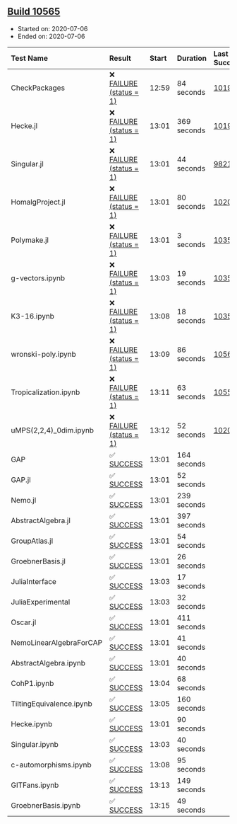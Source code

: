 ## [Build 10565](https://oscarci.mathematik.uni-kl.de/job/oscar/10565/)

* Started on: 2020-07-06
* Ended on: 2020-07-06

| Test Name    | Result | Start | Duration | Last Success | First Failure |
|:-------------|:-------|:------|:---------|:-------------|:--------------|
| CheckPackages | ❌ [FAILURE (status = 1)](https://oscarci.mathematik.uni-kl.de/job/oscar/10565/artifact/logs/build-10565/CheckPackages.log) | 12:59 | 84 seconds | [10197](https://oscarci.mathematik.uni-kl.de/job/oscar/10197/) | [10198](https://oscarci.mathematik.uni-kl.de/job/oscar/10198/) |
| Hecke.jl | ❌ [FAILURE (status = 1)](https://oscarci.mathematik.uni-kl.de/job/oscar/10565/artifact/logs/build-10565/Hecke.jl.log) | 13:01 | 369 seconds | [10197](https://oscarci.mathematik.uni-kl.de/job/oscar/10197/) | [10198](https://oscarci.mathematik.uni-kl.de/job/oscar/10198/) |
| Singular.jl | ❌ [FAILURE (status = 1)](https://oscarci.mathematik.uni-kl.de/job/oscar/10565/artifact/logs/build-10565/Singular.jl.log) | 13:01 | 44 seconds | [9821](https://oscarci.mathematik.uni-kl.de/job/oscar/9821/) | [9822](https://oscarci.mathematik.uni-kl.de/job/oscar/9822/) |
| HomalgProject.jl | ❌ [FAILURE (status = 1)](https://oscarci.mathematik.uni-kl.de/job/oscar/10565/artifact/logs/build-10565/HomalgProject.jl.log) | 13:01 | 80 seconds | [10209](https://oscarci.mathematik.uni-kl.de/job/oscar/10209/) | [10210](https://oscarci.mathematik.uni-kl.de/job/oscar/10210/) |
| Polymake.jl | ❌ [FAILURE (status = 1)](https://oscarci.mathematik.uni-kl.de/job/oscar/10565/artifact/logs/build-10565/Polymake.jl.log) | 13:01 | 3 seconds | [10356](https://oscarci.mathematik.uni-kl.de/job/oscar/10356/) | [10357](https://oscarci.mathematik.uni-kl.de/job/oscar/10357/) |
| g-vectors.ipynb | ❌ [FAILURE (status = 1)](https://oscarci.mathematik.uni-kl.de/job/oscar/10565/artifact/logs/build-10565/g-vectors.ipynb.log) | 13:03 | 19 seconds | [10356](https://oscarci.mathematik.uni-kl.de/job/oscar/10356/) | [10357](https://oscarci.mathematik.uni-kl.de/job/oscar/10357/) |
| K3-16.ipynb | ❌ [FAILURE (status = 1)](https://oscarci.mathematik.uni-kl.de/job/oscar/10565/artifact/logs/build-10565/K3-16.ipynb.log) | 13:08 | 18 seconds | [10356](https://oscarci.mathematik.uni-kl.de/job/oscar/10356/) | [10357](https://oscarci.mathematik.uni-kl.de/job/oscar/10357/) |
| wronski-poly.ipynb | ❌ [FAILURE (status = 1)](https://oscarci.mathematik.uni-kl.de/job/oscar/10565/artifact/logs/build-10565/wronski-poly.ipynb.log) | 13:09 | 86 seconds | [10563](https://oscarci.mathematik.uni-kl.de/job/oscar/10563/) | [10564](https://oscarci.mathematik.uni-kl.de/job/oscar/10564/) |
| Tropicalization.ipynb | ❌ [FAILURE (status = 1)](https://oscarci.mathematik.uni-kl.de/job/oscar/10565/artifact/logs/build-10565/Tropicalization.ipynb.log) | 13:11 | 63 seconds | [10559](https://oscarci.mathematik.uni-kl.de/job/oscar/10559/) | [10560](https://oscarci.mathematik.uni-kl.de/job/oscar/10560/) |
| uMPS(2,2,4)_0dim.ipynb | ❌ [FAILURE (status = 1)](https://oscarci.mathematik.uni-kl.de/job/oscar/10565/artifact/logs/build-10565/uMPS-2-2-4-_0dim.ipynb.log) | 13:12 | 52 seconds | [10209](https://oscarci.mathematik.uni-kl.de/job/oscar/10209/) | [10210](https://oscarci.mathematik.uni-kl.de/job/oscar/10210/) |
| GAP | ✅ [SUCCESS](https://oscarci.mathematik.uni-kl.de/job/oscar/10565/artifact/logs/build-10565/GAP.log) | 13:01 | 164 seconds |  |  |
| GAP.jl | ✅ [SUCCESS](https://oscarci.mathematik.uni-kl.de/job/oscar/10565/artifact/logs/build-10565/GAP.jl.log) | 13:01 | 52 seconds |  |  |
| Nemo.jl | ✅ [SUCCESS](https://oscarci.mathematik.uni-kl.de/job/oscar/10565/artifact/logs/build-10565/Nemo.jl.log) | 13:01 | 239 seconds |  |  |
| AbstractAlgebra.jl | ✅ [SUCCESS](https://oscarci.mathematik.uni-kl.de/job/oscar/10565/artifact/logs/build-10565/AbstractAlgebra.jl.log) | 13:01 | 397 seconds |  |  |
| GroupAtlas.jl | ✅ [SUCCESS](https://oscarci.mathematik.uni-kl.de/job/oscar/10565/artifact/logs/build-10565/GroupAtlas.jl.log) | 13:01 | 54 seconds |  |  |
| GroebnerBasis.jl | ✅ [SUCCESS](https://oscarci.mathematik.uni-kl.de/job/oscar/10565/artifact/logs/build-10565/GroebnerBasis.jl.log) | 13:01 | 26 seconds |  |  |
| JuliaInterface | ✅ [SUCCESS](https://oscarci.mathematik.uni-kl.de/job/oscar/10565/artifact/logs/build-10565/JuliaInterface.log) | 13:03 | 17 seconds |  |  |
| JuliaExperimental | ✅ [SUCCESS](https://oscarci.mathematik.uni-kl.de/job/oscar/10565/artifact/logs/build-10565/JuliaExperimental.log) | 13:03 | 32 seconds |  |  |
| Oscar.jl | ✅ [SUCCESS](https://oscarci.mathematik.uni-kl.de/job/oscar/10565/artifact/logs/build-10565/Oscar.jl.log) | 13:01 | 411 seconds |  |  |
| NemoLinearAlgebraForCAP | ✅ [SUCCESS](https://oscarci.mathematik.uni-kl.de/job/oscar/10565/artifact/logs/build-10565/NemoLinearAlgebraForCAP.log) | 13:01 | 41 seconds |  |  |
| AbstractAlgebra.ipynb | ✅ [SUCCESS](https://oscarci.mathematik.uni-kl.de/job/oscar/10565/artifact/logs/build-10565/AbstractAlgebra.ipynb.log) | 13:01 | 40 seconds |  |  |
| CohP1.ipynb | ✅ [SUCCESS](https://oscarci.mathematik.uni-kl.de/job/oscar/10565/artifact/logs/build-10565/CohP1.ipynb.log) | 13:04 | 68 seconds |  |  |
| TiltingEquivalence.ipynb | ✅ [SUCCESS](https://oscarci.mathematik.uni-kl.de/job/oscar/10565/artifact/logs/build-10565/TiltingEquivalence.ipynb.log) | 13:05 | 160 seconds |  |  |
| Hecke.ipynb | ✅ [SUCCESS](https://oscarci.mathematik.uni-kl.de/job/oscar/10565/artifact/logs/build-10565/Hecke.ipynb.log) | 13:01 | 90 seconds |  |  |
| Singular.ipynb | ✅ [SUCCESS](https://oscarci.mathematik.uni-kl.de/job/oscar/10565/artifact/logs/build-10565/Singular.ipynb.log) | 13:03 | 40 seconds |  |  |
| c-automorphisms.ipynb | ✅ [SUCCESS](https://oscarci.mathematik.uni-kl.de/job/oscar/10565/artifact/logs/build-10565/c-automorphisms.ipynb.log) | 13:08 | 95 seconds |  |  |
| GITFans.ipynb | ✅ [SUCCESS](https://oscarci.mathematik.uni-kl.de/job/oscar/10565/artifact/logs/build-10565/GITFans.ipynb.log) | 13:13 | 149 seconds |  |  |
| GroebnerBasis.ipynb | ✅ [SUCCESS](https://oscarci.mathematik.uni-kl.de/job/oscar/10565/artifact/logs/build-10565/GroebnerBasis.ipynb.log) | 13:15 | 49 seconds |  |  |
